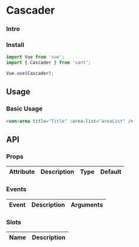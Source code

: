 # Cascader

### Intro

### Install

```js
import Vue from 'vue';
import { Cascader } from 'vant';

Vue.use(Cascader);
```

## Usage

### Basic Usage

```html
<van-area title="Title" :area-list="areaList" />
```

## API

### Props

| Attribute | Description | Type | Default |
| --------- | ----------- | ---- | ------- |


### Events

| Event | Description | Arguments |
| ----- | ----------- | --------- |


### Slots

| Name | Description |
| ---- | ----------- |

